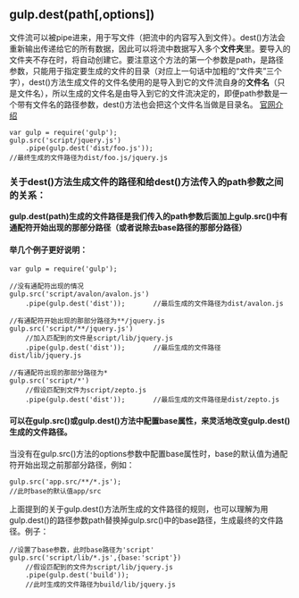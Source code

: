 ## gulp.dest(path[,options])
文件流可以被pipe进来，用于写文件（把流中的内容写入到文件）。dest()方法会重新输出传递给它的所有数据，因此可以将流中数据写入多个**文件夹**里。要导入的文件夹不存在时，将自动创建它。要注意这个方法的第一个参数是path，是路径参数，只能用于指定要生成的文件的目录（对应上一句话中加粗的“文件夹”三个字），dest()方法生成文件的文件名使用的是导入到它的文件流自身的**文件名**（只是文件名），所以生成的文件名是由导入到它的文件流决定的，即便path参数是一个带有文件名的路径参数，dest()方法也会把这个文件名当做是目录名。
[官网介绍](https://github.com/gulpjs/gulp/blob/master/docs/API.md#gulpdestpath-options)

	var gulp = require('gulp');
	gulp.src('script/jquery.js')
		.pipe(gulp.dest('dist/foo.js'));
	//最终生成的文件路径为dist/foo.js/jquery.js

### 关于dest()方法生成文件的路径和给dest()方法传入的path参数之间的关系：
**gulp.dest(path)生成的文件路径是我们传入的path参数后面加上gulp.src()中有通配符开始出现的那部分路径（或者说除去base路径的那部分路径）**  
#### 举几个例子更好说明：  
	
	var gulp = require('gulp');

	//没有通配符出现的情况
	gulp.src('script/avalon/avalon.js')	
		.pipe(gulp.dest('dist'));		//最后生成的文件路径为dist/avalon.js
	
	//有通配符开始出现的那部分路径为**/jquery.js
	gulp.src('script/**/jquery.js')
		//加入匹配到的文件是script/lib/jquery.js
		.pipe(gulp.dest('dist'));		//最后生成的文件路径dist/lib/jquery.js

	//有通配符出现的那部分路径为*
	gulp.src('script/*')
		//假设匹配到文件为script/zepto.js
		.pipe(gulp.dest('dist'));		//最后生成的文件路径是dist/zepto.js

#### 可以在gulp.src()或gulp.dest()方法中配置base属性，来灵活地改变gulp.dest()生成的文件路径。
当没有在gulp.src()方法的options参数中配置base属性时，base的默认值为通配符开始出现之前那部分路径，例如：

	gulp.src('app.src/**/*.js');
	//此时base的默认值app/src
上面提到的关于gulp.dest()方法所生成的文件路径的规则，也可以理解为用gulp.dest()的路径参数path替换掉gulp.src()中的base路径，生成最终的文件路径。例子：
	
	//设置了base参数，此时base路径为'script'
	gulp.src('script/lib/*.js',{base:'script'})
		//假设匹配到的文件为script/lib/jquery.js
		.pipe(gulp.dest('build'));
		//此时生成的文件路径为build/lib/jquery.js